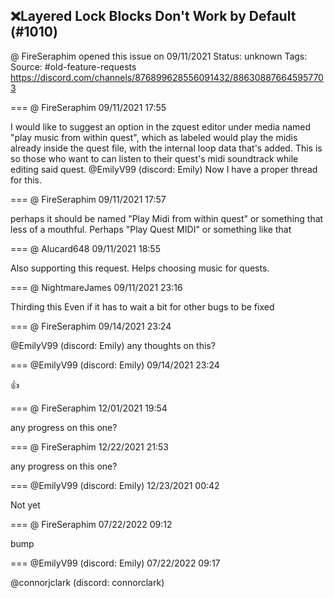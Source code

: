 ## ❌Layered Lock Blocks Don't Work by Default (#1010)
@ FireSeraphim opened this issue on 09/11/2021
Status: unknown
Tags: 
Source: #old-feature-requests https://discord.com/channels/876899628556091432/886308876645957703


=== @ FireSeraphim 09/11/2021 17:55

I would like to suggest an option in the zquest editor under media named "play music from within quest", which as labeled would play the midis already inside the quest file, with the internal loop data that's added. This is so those who want to can listen to their quest's midi soundtrack while editing said quest.
@EmilyV99 (discord: Emily) Now I have a proper thread for this.

=== @ FireSeraphim 09/11/2021 17:57

perhaps it should be named "Play Midi from within quest" or something that less of a mouthful. Perhaps "Play Quest MIDI" or something like that

=== @ Alucard648 09/11/2021 18:55

Also supporting this request. Helps choosing music for quests.

=== @ NightmareJames 09/11/2021 23:16

Thirding this
Even if it has to wait a bit for other bugs to be fixed

=== @ FireSeraphim 09/14/2021 23:24

@EmilyV99 (discord: Emily) any thoughts on this?

=== @EmilyV99 (discord: Emily) 09/14/2021 23:24

👍

=== @ FireSeraphim 12/01/2021 19:54

any progress on this one?

=== @ FireSeraphim 12/22/2021 21:53

any progress on this one?

=== @EmilyV99 (discord: Emily) 12/23/2021 00:42

Not yet

=== @ FireSeraphim 07/22/2022 09:12

bump

=== @EmilyV99 (discord: Emily) 07/22/2022 09:17

@connorjclark (discord: connorclark)
